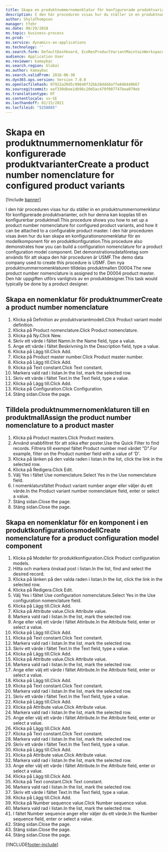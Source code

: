 ```yaml
---
title: Skapa en produktnummernomenklatur för konfigurerade produktvarianter
description: I den här proceduren visas hur du ställer in en produktnummernomenklatur för konfigurerade produktvarianter, och hur denna kan kopplas till en konfigurerbar produktmall.
author: ShylaThompson
manager: tfehr
ms.date: 08/29/2018
ms.topic: business-process
ms.prod: ''
ms.service: dynamics-ax-applications
ms.technology: ''
ms.search.form: DefaultDashboard, EcoResProductVariantMaintainWorkspace, EcoResNomenclature, EcoResProductListPage, EcoResProductDetails, PCProductConfigurationModelListPage, PCProductConfigurationModelDetails
audience: Application User
ms.reviewer: kamaybac
ms.search.region: Global
ms.author: kamaybac
ms.search.validFrom: 2016-06-30
ms.dyn365.ops.version: Version 7.0.0
ms.openlocfilehash: 07922a20d5c99640f32bb28ddddaffe846440667
ms.sourcegitcommit: eaf330dbee1db96c20d5ac479f007747bea079eb
ms.translationtype: HT
ms.contentlocale: sv-SE
ms.lasthandoff: 02/15/2021
ms.locfileid: "5258885"
---
```

# <a name="create-a-product-number-nomenclature-for-configured-product-variants"></a><span data-ttu-id="ecd65-103">Skapa en produktnummernomenklatur för konfigurerade produktvarianter</span><span class="sxs-lookup"><span data-stu-id="ecd65-103">Create a product number nomenclature for configured product variants</span></span>

[!include [banner](../../includes/banner.md)]

<span data-ttu-id="ecd65-104">I den här proceduren visas hur du ställer in en produktnummernomenklatur för konfigurerade produktvarianter, och hur denna kan kopplas till en konfigurerbar produktmall.</span><span class="sxs-lookup"><span data-stu-id="ecd65-104">This procedure shows you how to set up a product number nomenclature for configured product variants, and how it can be attached to a configurable product master.</span></span> <span data-ttu-id="ecd65-105">I den här proceduren visas även hur du kan skapa en konfigurationsnomenklatur för en modellkomponent för en produktkonfiguration.</span><span class="sxs-lookup"><span data-stu-id="ecd65-105">This procedure also demonstrates how you can build a configuration nomenclature for a product configuration model component.</span></span> <span data-ttu-id="ecd65-106">Det demonstrationsdataföretag som används för att skapa den här proceduren är USMF.</span><span class="sxs-lookup"><span data-stu-id="ecd65-106">The demo data company used to create this procedure is USMF.</span></span> <span data-ttu-id="ecd65-107">Den nya produktnummernomenklaturen tilldelas produktmallen D0004.</span><span class="sxs-lookup"><span data-stu-id="ecd65-107">The new product number nomenclature is assigned to the D0004 product master.</span></span> <span data-ttu-id="ecd65-108">Den här uppgiften utförs vanligtvis av en produktdesigner.</span><span class="sxs-lookup"><span data-stu-id="ecd65-108">This task would typically be done by a product designer.</span></span>


## <a name="create-a-product-number-nomenclature"></a><span data-ttu-id="ecd65-109">Skapa en nomenklatur för produktnummer</span><span class="sxs-lookup"><span data-stu-id="ecd65-109">Create a product number nomenclature</span></span>
1. <span data-ttu-id="ecd65-110">Klicka på Definition av produktvariantmodell.</span><span class="sxs-lookup"><span data-stu-id="ecd65-110">Click Product variant model definition.</span></span>
2. <span data-ttu-id="ecd65-111">Klicka på Product nomenclature.</span><span class="sxs-lookup"><span data-stu-id="ecd65-111">Click Product nomenclature.</span></span>
3. <span data-ttu-id="ecd65-112">Klicka på Ny.</span><span class="sxs-lookup"><span data-stu-id="ecd65-112">Click New.</span></span>
4. <span data-ttu-id="ecd65-113">Skriv ett värde i fältet Namn.</span><span class="sxs-lookup"><span data-stu-id="ecd65-113">In the Name field, type a value.</span></span>
5. <span data-ttu-id="ecd65-114">Ange ett värde i fältet Beskrivning.</span><span class="sxs-lookup"><span data-stu-id="ecd65-114">In the Description field, type a value.</span></span>
6. <span data-ttu-id="ecd65-115">Klicka på Lägg till.</span><span class="sxs-lookup"><span data-stu-id="ecd65-115">Click Add.</span></span>
7. <span data-ttu-id="ecd65-116">Klicka på Product master number.</span><span class="sxs-lookup"><span data-stu-id="ecd65-116">Click Product master number.</span></span>
8. <span data-ttu-id="ecd65-117">Klicka på Lägg till.</span><span class="sxs-lookup"><span data-stu-id="ecd65-117">Click Add.</span></span>
9. <span data-ttu-id="ecd65-118">Klicka på Text constant.</span><span class="sxs-lookup"><span data-stu-id="ecd65-118">Click Text constant.</span></span>
10. <span data-ttu-id="ecd65-119">Markera vald rad i listan.</span><span class="sxs-lookup"><span data-stu-id="ecd65-119">In the list, mark the selected row.</span></span>
11. <span data-ttu-id="ecd65-120">Skriv ett värde i fältet Text.</span><span class="sxs-lookup"><span data-stu-id="ecd65-120">In the Text field, type a value.</span></span>
12. <span data-ttu-id="ecd65-121">Klicka på Lägg till.</span><span class="sxs-lookup"><span data-stu-id="ecd65-121">Click Add.</span></span>
13. <span data-ttu-id="ecd65-122">Klicka på Configuration.</span><span class="sxs-lookup"><span data-stu-id="ecd65-122">Click Configuration.</span></span>
14. <span data-ttu-id="ecd65-123">Stäng sidan.</span><span class="sxs-lookup"><span data-stu-id="ecd65-123">Close the page.</span></span>

## <a name="assign-the-product-number-nomenclature-to-a-product-master"></a><span data-ttu-id="ecd65-124">Tilldela produktnummernomenklaturen till en produktmall</span><span class="sxs-lookup"><span data-stu-id="ecd65-124">Assign the product number nomenclature to a product master</span></span>
1. <span data-ttu-id="ecd65-125">Klicka på Product masters.</span><span class="sxs-lookup"><span data-stu-id="ecd65-125">Click Product masters.</span></span>
2. <span data-ttu-id="ecd65-126">Använd snabbfiltret för att söka efter poster.</span><span class="sxs-lookup"><span data-stu-id="ecd65-126">Use the Quick Filter to find records.</span></span> <span data-ttu-id="ecd65-127">Filtrera till exempel fältet Product number med värdet "D".</span><span class="sxs-lookup"><span data-stu-id="ecd65-127">For example, filter on the Product number field with a value of 'D'.</span></span>
3. <span data-ttu-id="ecd65-128">Klicka på länken på den valda raden i listan.</span><span class="sxs-lookup"><span data-stu-id="ecd65-128">In the list, click the link in the selected row.</span></span>
4. <span data-ttu-id="ecd65-129">Klicka på Redigera.</span><span class="sxs-lookup"><span data-stu-id="ecd65-129">Click Edit.</span></span>
5. <span data-ttu-id="ecd65-130">Välj Yes i fältet Use nomenclature.</span><span class="sxs-lookup"><span data-stu-id="ecd65-130">Select Yes in the Use nomenclature field.</span></span>
6. <span data-ttu-id="ecd65-131">I nomenklatursfältet Product variant number anger eller väljer du ett värde.</span><span class="sxs-lookup"><span data-stu-id="ecd65-131">In the Product variant number nomenclature field, enter or select a value.</span></span>
7. <span data-ttu-id="ecd65-132">Stäng sidan.</span><span class="sxs-lookup"><span data-stu-id="ecd65-132">Close the page.</span></span>
8. <span data-ttu-id="ecd65-133">Stäng sidan.</span><span class="sxs-lookup"><span data-stu-id="ecd65-133">Close the page.</span></span>

## <a name="create-nomenclature-for-a-product-configuration-model-component"></a><span data-ttu-id="ecd65-134">Skapa en nomenklatur för en komponent i en produktkonfigurationsmodell</span><span class="sxs-lookup"><span data-stu-id="ecd65-134">Create nomenclature for a product configuration model component</span></span>
1. <span data-ttu-id="ecd65-135">Klicka på Modeller för produktkonfiguration.</span><span class="sxs-lookup"><span data-stu-id="ecd65-135">Click Product configuration models.</span></span>
2. <span data-ttu-id="ecd65-136">Hitta och markera önskad post i listan.</span><span class="sxs-lookup"><span data-stu-id="ecd65-136">In the list, find and select the desired record.</span></span>
3. <span data-ttu-id="ecd65-137">Klicka på länken på den valda raden i listan.</span><span class="sxs-lookup"><span data-stu-id="ecd65-137">In the list, click the link in the selected row.</span></span>
4. <span data-ttu-id="ecd65-138">Klicka på Redigera.</span><span class="sxs-lookup"><span data-stu-id="ecd65-138">Click Edit.</span></span>
5. <span data-ttu-id="ecd65-139">Välj Yes i fältet Use configuration nomenclature.</span><span class="sxs-lookup"><span data-stu-id="ecd65-139">Select Yes in the Use configuration nomenclature field.</span></span>
6. <span data-ttu-id="ecd65-140">Klicka på Lägg till.</span><span class="sxs-lookup"><span data-stu-id="ecd65-140">Click Add.</span></span>
7. <span data-ttu-id="ecd65-141">Klicka på Attribute value.</span><span class="sxs-lookup"><span data-stu-id="ecd65-141">Click Attribute value.</span></span>
8. <span data-ttu-id="ecd65-142">Markera vald rad i listan.</span><span class="sxs-lookup"><span data-stu-id="ecd65-142">In the list, mark the selected row.</span></span>
9. <span data-ttu-id="ecd65-143">Ange eller välj ett värde i fältet Attribute.</span><span class="sxs-lookup"><span data-stu-id="ecd65-143">In the Attribute field, enter or select a value.</span></span>
10. <span data-ttu-id="ecd65-144">Klicka på Lägg till.</span><span class="sxs-lookup"><span data-stu-id="ecd65-144">Click Add.</span></span>
11. <span data-ttu-id="ecd65-145">Klicka på Text constant.</span><span class="sxs-lookup"><span data-stu-id="ecd65-145">Click Text constant.</span></span>
12. <span data-ttu-id="ecd65-146">Markera vald rad i listan.</span><span class="sxs-lookup"><span data-stu-id="ecd65-146">In the list, mark the selected row.</span></span>
13. <span data-ttu-id="ecd65-147">Skriv ett värde i fältet Text.</span><span class="sxs-lookup"><span data-stu-id="ecd65-147">In the Text field, type a value.</span></span>
14. <span data-ttu-id="ecd65-148">Klicka på Lägg till.</span><span class="sxs-lookup"><span data-stu-id="ecd65-148">Click Add.</span></span>
15. <span data-ttu-id="ecd65-149">Klicka på Attribute value.</span><span class="sxs-lookup"><span data-stu-id="ecd65-149">Click Attribute value.</span></span>
16. <span data-ttu-id="ecd65-150">Markera vald rad i listan.</span><span class="sxs-lookup"><span data-stu-id="ecd65-150">In the list, mark the selected row.</span></span>
17. <span data-ttu-id="ecd65-151">Ange eller välj ett värde i fältet Attribute.</span><span class="sxs-lookup"><span data-stu-id="ecd65-151">In the Attribute field, enter or select a value.</span></span>
18. <span data-ttu-id="ecd65-152">Klicka på Lägg till.</span><span class="sxs-lookup"><span data-stu-id="ecd65-152">Click Add.</span></span>
19. <span data-ttu-id="ecd65-153">Klicka på Text constant.</span><span class="sxs-lookup"><span data-stu-id="ecd65-153">Click Text constant.</span></span>
20. <span data-ttu-id="ecd65-154">Markera vald rad i listan.</span><span class="sxs-lookup"><span data-stu-id="ecd65-154">In the list, mark the selected row.</span></span>
21. <span data-ttu-id="ecd65-155">Skriv ett värde i fältet Text.</span><span class="sxs-lookup"><span data-stu-id="ecd65-155">In the Text field, type a value.</span></span>
22. <span data-ttu-id="ecd65-156">Klicka på Lägg till.</span><span class="sxs-lookup"><span data-stu-id="ecd65-156">Click Add.</span></span>
23. <span data-ttu-id="ecd65-157">Klicka på Attribute value.</span><span class="sxs-lookup"><span data-stu-id="ecd65-157">Click Attribute value.</span></span>
24. <span data-ttu-id="ecd65-158">Markera vald rad i listan.</span><span class="sxs-lookup"><span data-stu-id="ecd65-158">In the list, mark the selected row.</span></span>
25. <span data-ttu-id="ecd65-159">Ange eller välj ett värde i fältet Attribute.</span><span class="sxs-lookup"><span data-stu-id="ecd65-159">In the Attribute field, enter or select a value.</span></span>
26. <span data-ttu-id="ecd65-160">Klicka på Lägg till.</span><span class="sxs-lookup"><span data-stu-id="ecd65-160">Click Add.</span></span>
27. <span data-ttu-id="ecd65-161">Klicka på Text constant.</span><span class="sxs-lookup"><span data-stu-id="ecd65-161">Click Text constant.</span></span>
28. <span data-ttu-id="ecd65-162">Markera vald rad i listan.</span><span class="sxs-lookup"><span data-stu-id="ecd65-162">In the list, mark the selected row.</span></span>
29. <span data-ttu-id="ecd65-163">Skriv ett värde i fältet Text.</span><span class="sxs-lookup"><span data-stu-id="ecd65-163">In the Text field, type a value.</span></span>
30. <span data-ttu-id="ecd65-164">Klicka på Lägg till.</span><span class="sxs-lookup"><span data-stu-id="ecd65-164">Click Add.</span></span>
31. <span data-ttu-id="ecd65-165">Klicka på Attribute value.</span><span class="sxs-lookup"><span data-stu-id="ecd65-165">Click Attribute value.</span></span>
32. <span data-ttu-id="ecd65-166">Markera vald rad i listan.</span><span class="sxs-lookup"><span data-stu-id="ecd65-166">In the list, mark the selected row.</span></span>
33. <span data-ttu-id="ecd65-167">Ange eller välj ett värde i fältet Attribute.</span><span class="sxs-lookup"><span data-stu-id="ecd65-167">In the Attribute field, enter or select a value.</span></span>
34. <span data-ttu-id="ecd65-168">Klicka på Lägg till.</span><span class="sxs-lookup"><span data-stu-id="ecd65-168">Click Add.</span></span>
35. <span data-ttu-id="ecd65-169">Klicka på Text constant.</span><span class="sxs-lookup"><span data-stu-id="ecd65-169">Click Text constant.</span></span>
36. <span data-ttu-id="ecd65-170">Markera vald rad i listan.</span><span class="sxs-lookup"><span data-stu-id="ecd65-170">In the list, mark the selected row.</span></span>
37. <span data-ttu-id="ecd65-171">Skriv ett värde i fältet Text.</span><span class="sxs-lookup"><span data-stu-id="ecd65-171">In the Text field, type a value.</span></span>
38. <span data-ttu-id="ecd65-172">Klicka på Lägg till.</span><span class="sxs-lookup"><span data-stu-id="ecd65-172">Click Add.</span></span>
39. <span data-ttu-id="ecd65-173">Klicka på Number sequence value.</span><span class="sxs-lookup"><span data-stu-id="ecd65-173">Click Number sequence value.</span></span>
40. <span data-ttu-id="ecd65-174">Markera vald rad i listan.</span><span class="sxs-lookup"><span data-stu-id="ecd65-174">In the list, mark the selected row.</span></span>
41. <span data-ttu-id="ecd65-175">I fältet Number sequence anger eller väljer du ett värde.</span><span class="sxs-lookup"><span data-stu-id="ecd65-175">In the Number sequence field, enter or select a value.</span></span>
42. <span data-ttu-id="ecd65-176">Stäng sidan.</span><span class="sxs-lookup"><span data-stu-id="ecd65-176">Close the page.</span></span>
43. <span data-ttu-id="ecd65-177">Stäng sidan.</span><span class="sxs-lookup"><span data-stu-id="ecd65-177">Close the page.</span></span>
44. <span data-ttu-id="ecd65-178">Stäng sidan.</span><span class="sxs-lookup"><span data-stu-id="ecd65-178">Close the page.</span></span>



[!INCLUDE[footer-include](../../../includes/footer-banner.md)]